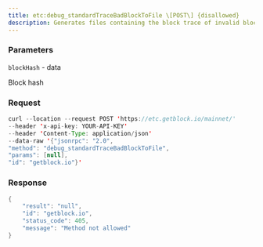 ```yaml
---
title: etc:debug_standardTraceBadBlockToFile \[POST\] {disallowed}
description: Generates files containing the block trace of invalid blocks. A separatefile is generated for each transaction in the block.Use debug_standardTraceBlockToFile to view the trace for a valid block.
---
```


### Parameters


`blockHash` - data

Block hash

### Request

``` java
curl --location --request POST 'https://etc.getblock.io/mainnet/' 
--header 'x-api-key: YOUR-API-KEY' 
--header 'Content-Type: application/json' 
--data-raw '{"jsonrpc": "2.0",
"method": "debug_standardTraceBadBlockToFile",
"params": [null],
"id": "getblock.io"}'
```

###  Response

``` java
{
    "result": "null",
    "id": "getblock.io",
    "status_code": 405,
    "message": "Method not allowed"
}
```

